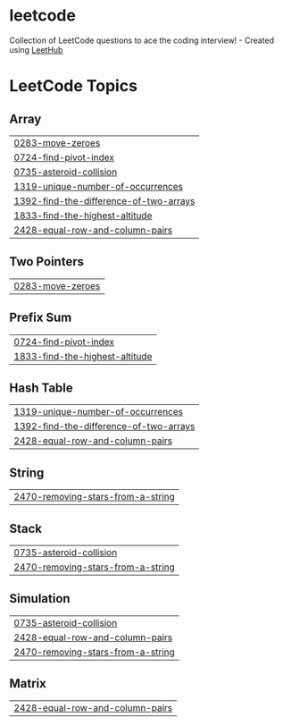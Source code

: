 # leetcode
Collection of LeetCode questions to ace the coding interview! - Created using [LeetHub](https://github.com/QasimWani/LeetHub)

<!---LeetCode Topics Start-->
# LeetCode Topics
## Array
|  |
| ------- |
| [0283-move-zeroes](https://github.com/forminju/leetcode/tree/master/0283-move-zeroes) |
| [0724-find-pivot-index](https://github.com/forminju/leetcode/tree/master/0724-find-pivot-index) |
| [0735-asteroid-collision](https://github.com/forminju/leetcode/tree/master/0735-asteroid-collision) |
| [1319-unique-number-of-occurrences](https://github.com/forminju/leetcode/tree/master/1319-unique-number-of-occurrences) |
| [1392-find-the-difference-of-two-arrays](https://github.com/forminju/leetcode/tree/master/1392-find-the-difference-of-two-arrays) |
| [1833-find-the-highest-altitude](https://github.com/forminju/leetcode/tree/master/1833-find-the-highest-altitude) |
| [2428-equal-row-and-column-pairs](https://github.com/forminju/leetcode/tree/master/2428-equal-row-and-column-pairs) |
## Two Pointers
|  |
| ------- |
| [0283-move-zeroes](https://github.com/forminju/leetcode/tree/master/0283-move-zeroes) |
## Prefix Sum
|  |
| ------- |
| [0724-find-pivot-index](https://github.com/forminju/leetcode/tree/master/0724-find-pivot-index) |
| [1833-find-the-highest-altitude](https://github.com/forminju/leetcode/tree/master/1833-find-the-highest-altitude) |
## Hash Table
|  |
| ------- |
| [1319-unique-number-of-occurrences](https://github.com/forminju/leetcode/tree/master/1319-unique-number-of-occurrences) |
| [1392-find-the-difference-of-two-arrays](https://github.com/forminju/leetcode/tree/master/1392-find-the-difference-of-two-arrays) |
| [2428-equal-row-and-column-pairs](https://github.com/forminju/leetcode/tree/master/2428-equal-row-and-column-pairs) |
## String
|  |
| ------- |
| [2470-removing-stars-from-a-string](https://github.com/forminju/leetcode/tree/master/2470-removing-stars-from-a-string) |
## Stack
|  |
| ------- |
| [0735-asteroid-collision](https://github.com/forminju/leetcode/tree/master/0735-asteroid-collision) |
| [2470-removing-stars-from-a-string](https://github.com/forminju/leetcode/tree/master/2470-removing-stars-from-a-string) |
## Simulation
|  |
| ------- |
| [0735-asteroid-collision](https://github.com/forminju/leetcode/tree/master/0735-asteroid-collision) |
| [2428-equal-row-and-column-pairs](https://github.com/forminju/leetcode/tree/master/2428-equal-row-and-column-pairs) |
| [2470-removing-stars-from-a-string](https://github.com/forminju/leetcode/tree/master/2470-removing-stars-from-a-string) |
## Matrix
|  |
| ------- |
| [2428-equal-row-and-column-pairs](https://github.com/forminju/leetcode/tree/master/2428-equal-row-and-column-pairs) |
<!---LeetCode Topics End-->